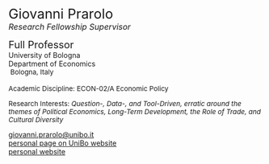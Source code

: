 <div class="indented"> <p> <span style="font-size: 20pt; color: var(--global-theme-color);"> Giovanni Prarolo </span> <br> <span style="font-size: 12pt; color: var(--global-theme-color);"> <i>Research Fellowship Supervisor</i> </span> </p> </div>

<span class="indented" style="font-size: 15pt; display: block;"> Full Professor </span>
<span class="indented" style="display: block;"> University of Bologna </span>
<span class="indented" style="display: block;"> Department of Economics </span>
<span class="indented" style="font-size: 10pt; display: block;"> <i class="fa-solid fa-location-dot"></i> &nbsp;Bologna, Italy</span>
<br>
<span class="indented" style="font-size: 10pt; display: block;"> Academic Discipline: ECON-02/A Economic Policy </span>

<p class="indented" style="font-size: 10pt;"> Research Interests: <i> Question-, Data-, and Tool-Driven, erratic around the themes of Political Economics, Long-Term Development, the Role of Trade, and Cultural Diversity </i></p>

<div class="icon-link indented">
  <i class="fa-solid fa-envelope fa-fw"></i>
  <a href="mailto:giovanni.prarolo@unibo.it">giovanni.prarolo@unibo.it</a>
</div>

<div class="icon-link indented">
  <i class="fa-solid fa-building-columns fa-fw"></i>
  <a href="https://www.unibo.it/sitoweb/giovanni.prarolo/en">personal page on UniBo website</a>
</div>

<div class="icon-link indented">
  <i class="fa-solid fa-globe fa-fw"></i>
  <a href="https://sites.google.com/site/giovanniprarolo/">personal website</a>
</div>

